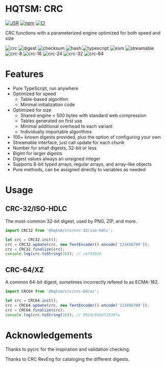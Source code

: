 # HQTSM: CRC

[![JSR](https://jsr.io/badges/@hqtsm/crc)](https://jsr.io/@hqtsm/crc)
[![npm](https://img.shields.io/npm/v/@hqtsm/crc.svg)](https://npmjs.com/package/@hqtsm/crc)
[![CI](https://github.com/hqtsm/crc/actions/workflows/ci.yaml/badge.svg)](https://github.com/hqtsm/crc/actions/workflows/ci.yaml)

CRC functions with a parameterized engine optimized for both speed and size

![crc](https://img.shields.io/badge/crc-ccc)
![digest](https://img.shields.io/badge/digest-ccc)
![checksum](https://img.shields.io/badge/checksum-ccc)
![hash](https://img.shields.io/badge/hash-ccc)
![typescript](https://img.shields.io/badge/typescript-ccc)
![esm](https://img.shields.io/badge/esm-ccc)
![streamable](https://img.shields.io/badge/streamable-ccc)
![crc-8](https://img.shields.io/badge/crc--8-ccc)
![crc-16](https://img.shields.io/badge/crc--16-ccc)
![crc-24](https://img.shields.io/badge/crc--24-ccc)
![crc-32](https://img.shields.io/badge/crc--32-ccc)
![crc-64](https://img.shields.io/badge/crc--64-ccc)

# Features

- Pure TypeScript, run anywhere
- Optimized for speed
  - Table-based algorithm
  - Minimal initialization code
- Optimized for size
  - Shared engine < 500 bytes with standard web compression
  - Tables generated on first use
  - Minimal additional overhead to each variant
  - Individually importable algorithms
- 100+ known digests provided, plus the option of configuring your own
- Streamable interface, just call update for each chunk
- Number for small digests, 32-bit or less
- BigInt for larger digests
- Digest values always an unsigned integer
- Supports 8-bit typed arrays, regular arrays, and array-like objects
- Pure methods, can be assigned directly to variables as needed

# Usage

## CRC-32/ISO-HDLC

The most-common 32-bit digest, used by PNG, ZIP, and more.

```js
import CRC32 from '@hqtsm/crc/crc-32/iso-hdlc';

let crc = CRC32.init();
crc = CRC32.update(crc, new TextEncoder().encode('123456789'));
crc = CRC32.finalize(crc);
console.log(crc.toString(16)); // cbf43926
```

## CRC-64/XZ

A common 64-bit digest, sometimes incorrectly refered to as ECMA-182.

```js
import CRC64 from '@hqtsm/crc/crc-64/xz';

let crc = CRC64.init();
crc = CRC64.update(crc, new TextEncoder().encode('123456789'));
crc = CRC64.finalize(crc);
console.log(crc.toString(16)); // 995dc9bbdf1939fa
```

# Acknowledgements

Thanks to pycrc for the inspiration and validation checking.

Thanks to CRC RevEng for cataloging the different digests.
